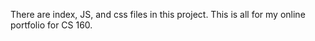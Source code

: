 There are index, JS, and css files in this project. This is all for my online portfolio for CS 160.
